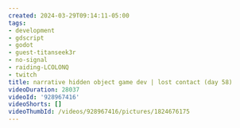 ```yaml
---
created: 2024-03-29T09:14:11-05:00
tags:
- development
- gdscript
- godot
- guest-titanseek3r
- no-signal
- raiding-LCOLONQ
- twitch
title: narrative hidden object game dev | lost contact (day 58)
videoDuration: 28037
videoId: '928967416'
videoShorts: []
videoThumbId: /videos/928967416/pictures/1824676175
---
```


